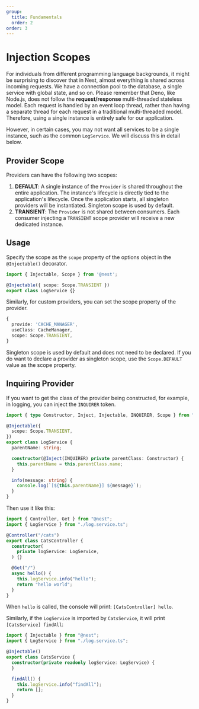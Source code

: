 ```yaml
---
group:
  title: Fundamentals
  order: 2
order: 3
---
```


# Injection Scopes

For individuals from different programming language backgrounds, it might be surprising to discover that in Nest, almost everything is shared across incoming requests. We have a connection pool to the database, a single service with global state, and so on. Please remember that Deno, like Node.js, does not follow the **request/response** multi-threaded stateless model. Each request is handled by an event loop thread, rather than having a separate thread for each request in a traditional multi-threaded model. Therefore, using a single instance is entirely safe for our application.

However, in certain cases, you may not want all services to be a single instance, such as the common `LogService`. We will discuss this in detail below.

## Provider Scope

Providers can have the following two scopes:

1. **DEFAULT**: A single instance of the `Provider` is shared throughout the entire application. The instance's lifecycle is directly tied to the application's lifecycle. Once the application starts, all singleton providers will be instantiated. Singleton scope is used by default.
2. **TRANSIENT**: The `Provider` is not shared between consumers. Each consumer injecting a `TRANSIENT` scope provider will receive a new dedicated instance.

## Usage

Specify the scope as the `scope` property of the options object in the `@Injectable()` decorator.

```typescript
import { Injectable, Scope } from '@nest';

@Injectable({ scope: Scope.TRANSIENT })
export class LogService {}
```

Similarly, for custom providers, you can set the scope property of the provider.

```typescript
{
  provide: 'CACHE_MANAGER',
  useClass: CacheManager,
  scope: Scope.TRANSIENT,
}
```

Singleton scope is used by default and does not need to be declared. If you do want to declare a provider as singleton scope, use the `Scope.DEFAULT` value as the scope property.

## Inquiring Provider

If you want to get the class of the provider being constructed, for example, in logging, you can inject the `INQUIRER` token.

```typescript
import { type Constructor, Inject, Injectable, INQUIRER, Scope } from "@nest";

@Injectable({
  scope: Scope.TRANSIENT,
})
export class LogService {
  parentName: string;

  constructor(@Inject(INQUIRER) private parentClass: Constructor) {
    this.parentName = this.parentClass.name;
  }

  info(message: string) {
    console.log(`[${this.parentName}] ${message}`);
  }
}
```

Then use it like this:

```typescript
import { Controller, Get } from "@nest";
import { LogService } from "./log.service.ts";

@Controller("/cats")
export class CatsController {
  constructor(
    private logService: LogService,
  ) {}

  @Get("/")
  async hello() {
    this.logService.info("hello");
    return "hello world";
  }
}
```

When `hello` is called, the console will print: `[CatsController] hello`.

Similarly, if the `LogService` is imported by `CatsService`, it will print `[CatsService] findAll`:

```typescript
import { Injectable } from "@nest";
import { LogService } from "./log.service.ts";

@Injectable()
export class CatsService {
  constructor(private readonly logService: LogService) {
  }

  findAll() {
    this.logService.info("findAll");
    return [];
  }
}
```
